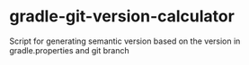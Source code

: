 # gradle-git-version-calculator
Script for generating semantic version based on the version in gradle.properties and git branch
